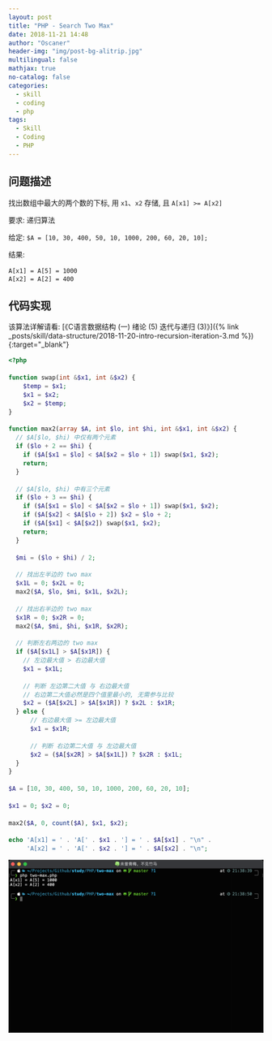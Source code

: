 ```yaml
---
layout: post
title: "PHP - Search Two Max"
date: 2018-11-21 14:48
author: "Oscaner"
header-img: "img/post-bg-alitrip.jpg"
multilingual: false
mathjax: true
no-catalog: false
categories:
  - skill
  - coding
  - php
tags:
  - Skill
  - Coding
  - PHP
---
```


## 问题描述

找出数组中最大的两个数的下标, 用 `x1`、`x2` 存储, 且 `A[x1] >= A[x2]`

要求: 递归算法

给定: `$A = [10, 30, 400, 50, 10, 1000, 200, 60, 20, 10];`

结果:

```
A[x1] = A[5] = 1000
A[x2] = A[2] = 400
```

## 代码实现


该算法详解请看: [《C语言数据结构 (一) 绪论 (5) 迭代与递归 (3)》]({% link _posts/skill/data-structure/2018-11-20-intro-recursion-iteration-3.md %}){:target="_blank"}

```php
<?php

function swap(int &$x1, int &$x2) {
    $temp = $x1;
    $x1 = $x2;
    $x2 = $temp;
}

function max2(array $A, int $lo, int $hi, int &$x1, int &$x2) {
  // $A[$lo, $hi) 中仅有两个元素
  if ($lo + 2 == $hi) {
    if ($A[$x1 = $lo] < $A[$x2 = $lo + 1]) swap($x1, $x2);
    return;
  }

  // $A[$lo, $hi) 中有三个元素
  if ($lo + 3 == $hi) {
    if ($A[$x1 = $lo] < $A[$x2 = $lo + 1]) swap($x1, $x2);
    if ($A[$x2] < $A[$lo + 2]) $x2 = $lo + 2;
    if ($A[$x1] < $A[$x2]) swap($x1, $x2);
    return;
  }

  $mi = ($lo + $hi) / 2;

  // 找出左半边的 two max
  $x1L = 0; $x2L = 0;
  max2($A, $lo, $mi, $x1L, $x2L);

  // 找出右半边的 two max
  $x1R = 0; $x2R = 0;
  max2($A, $mi, $hi, $x1R, $x2R);

  // 判断左右两边的 two max
  if ($A[$x1L] > $A[$x1R]) {
    // 左边最大值 > 右边最大值
    $x1 = $x1L;

    // 判断 左边第二大值 与 右边最大值
    // 右边第二大值必然是四个值里最小的, 无需参与比较
    $x2 = ($A[$x2L] > $A[$x1R]) ? $x2L : $x1R;
  } else {
      // 右边最大值 >= 左边最大值
      $x1 = $x1R;

      // 判断 右边第二大值 与 左边最大值
      $x2 = ($A[$x2R] > $A[$x1L]) ? $x2R : $x1L;
  }
}

$A = [10, 30, 400, 50, 10, 1000, 200, 60, 20, 10];

$x1 = 0; $x2 = 0;

max2($A, 0, count($A), $x1, $x2);

echo 'A[x1] = ' . 'A[' . $x1 . '] = ' . $A[$x1] . "\n" .
     'A[x2] = ' . 'A[' . $x2 . '] = ' . $A[$x2] . "\n";
```

![1.png](/assets/img/in-post/skill/coding/post-php-two-max/1.png)
